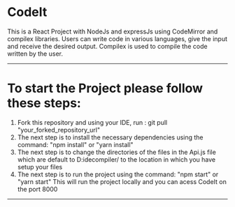 # CodeIt
This is a React Project with NodeJs and expressJs using CodeMirror and compilex libraries. Users can write code in various languages, give the input and receive the desired output. 
Compilex is used to compile the code written by the user. 

----------------------------------------------------------------------------------------------------------------------------------------------------------------------
# To start the Project please follow these steps:
1. Fork this repository and using your IDE, run : git pull "your_forked_repository_url"
2. The next step is to install the necessary dependencies using the command: "npm install" or "yarn  install"
3. The next step is to change the directories of the files in the Api.js file which are default to D:idecompiler/ to the  location in which you have setup your files
4. The next step is to run the  project using the command: "npm start" or "yarn start"
This will run the project locally and you can acess CodeIt on the port 8000
----------------------------------------------------------------------------------------------------------------------------------------------------------------------
